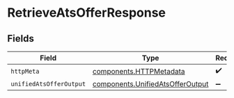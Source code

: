 # RetrieveAtsOfferResponse


## Fields

| Field                                                                                | Type                                                                                 | Required                                                                             | Description                                                                          |
| ------------------------------------------------------------------------------------ | ------------------------------------------------------------------------------------ | ------------------------------------------------------------------------------------ | ------------------------------------------------------------------------------------ |
| `httpMeta`                                                                           | [components.HTTPMetadata](../../models/components/httpmetadata.md)                   | :heavy_check_mark:                                                                   | N/A                                                                                  |
| `unifiedAtsOfferOutput`                                                              | [components.UnifiedAtsOfferOutput](../../models/components/unifiedatsofferoutput.md) | :heavy_minus_sign:                                                                   | N/A                                                                                  |